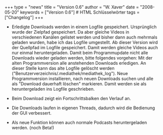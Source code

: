 +++
type = "news"
title = "Version 0.6"
author = "W. Xaver"
date = "2008-05-20"
keywords = ["Version 0.6"] # HTML Schlüsselwörter
tags = ["Changelog"]
+++

- Erledigte Downloads werden in einem Logfile gespeichert. Ursprünglich wurde der Zielpfad gespeichert. Da aber gleiche Videos in verschiedenen Kanälen gelistet werden und bisher dann auch mehrmals geladen wurden, habe ich das Logfile umgestellt. Ab dieser Version wird der Quellpfad im Logfile gespeichert. Damit werden gleiche Videos auch nur einmal heruntergeladen. Damit beim Programmupdate nicht alle Downloads wieder geladen werden, bitte folgendes vorgehen:
Mit der alten Programmversion alle anstehenden Downloads erledigen. An dieser Stelle kann das alte Logfile gelöscht werden ("Benutzerverzeichnis/.mediathek/mediathek_log"). Neue Programmversion installieren, nach neuen Downloads suchen und alle als "Download dauerhaft löschen" markieren. Damit werden sie als heruntergeladen ins Logfile geschrieben.

- Beim Download zeigt ein Fortschrittsbalken den Verlauf an.

- Die Downloads laufen in eigenen Threads, dadurch wird die Bedienung der GUI verbessert.

- Als neue Funktion können auch normale Podcasts heruntergeladen werden. (noch Beta!) 